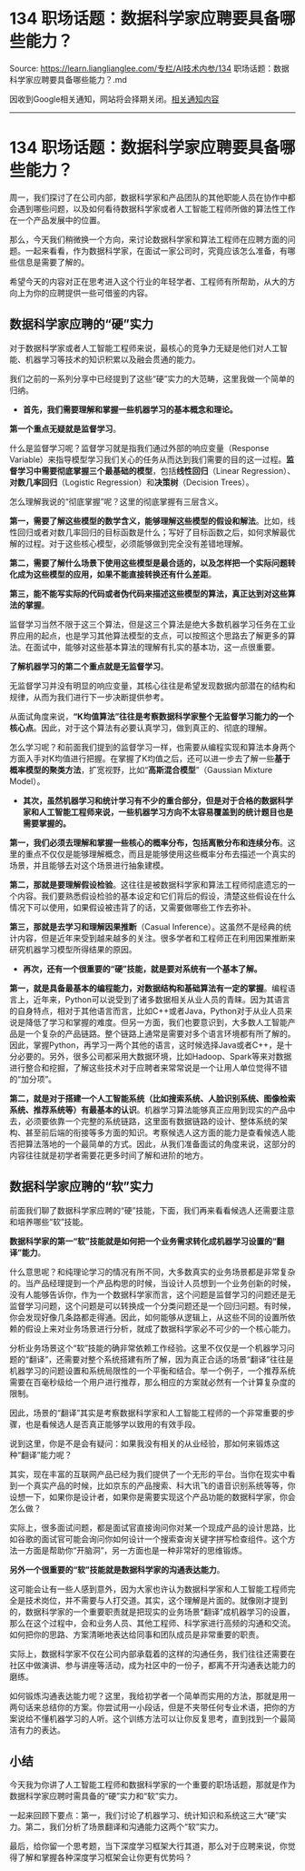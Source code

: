 # 134 职场话题：数据科学家应聘要具备哪些能力？ 

Source: https://learn.lianglianglee.com/专栏/AI技术内参/134 职场话题：数据科学家应聘要具备哪些能力？.md

因收到Google相关通知，网站将会择期关闭。[相关通知内容](https://lumendatabase.org/notices/44265620)

---

# 134 职场话题：数据科学家应聘要具备哪些能力？

周一，我们探讨了在公司内部，数据科学家和产品团队的其他职能人员在协作中都会遇到哪些问题，以及如何看待数据科学家或者人工智能工程师所做的算法性工作在一个产品发展中的位置。

那么，今天我们稍微换一个方向，来讨论数据科学家和算法工程师在应聘方面的问题。一起来看看，作为数据科学家，在面试一家公司时，究竟应该怎么准备，有哪些信息是需要了解的。

希望今天的内容对正在思考进入这个行业的年轻学者、工程师有所帮助，从大的方向上为你的应聘提供一些可借鉴的内容。

## 数据科学家应聘的“硬”实力

对于数据科学家或者人工智能工程师来说，最核心的竞争力无疑是他们对人工智能、机器学习等技术的知识积累以及融会贯通的能力。

我们之前的一系列分享中已经提到了这些“硬”实力的大范畴，这里我做一个简单的归纳。

* **首先，我们需要理解和掌握一些机器学习的基本概念和理论。**

**第一个重点无疑就是监督学习**。

什么是监督学习呢？监督学习就是指我们通过外部的响应变量（Response Variable）来指导模型学习我们关心的任务从而达到我们需要的目的这一过程。**监督学习中需要彻底掌握三个最基础的模型**，包括**线性回归**（Linear Regression）、**对数几率回归**（Logistic Regression）和**决策树**（Decision Trees）。

怎么理解我说的“彻底掌握”呢？这里的彻底掌握有三层含义。

**第一，需要了解这些模型的数学含义，能够理解这些模型的假设和解法**。比如，线性回归或者对数几率回归的目标函数是什么；写好了目标函数之后，如何求解最优解的过程。对于这些核心模型，必须能够做到完全没有差错地理解。

**第二，需要了解什么场景下使用这些模型是最合适的，以及怎样把一个实际问题转化成为这些模型的应用，如果不能直接转换还有什么差距**。

**第三，能不能写实际的代码或者伪代码来描述这些模型的算法，真正达到对这些算法的掌握**。

监督学习当然不限于这三个算法，但是这三个算法是绝大多数机器学习任务在工业界应用的起点，也是学习其他算法模型的支点，可以按照这个思路去了解更多的算法。在面试中，能够对这些基本算法的理解有扎实的基本功，这一点很重要。

**了解机器学习的第二个重点就是无监督学习**。

无监督学习并没有明显的响应变量，其核心往往是希望发现数据内部潜在的结构和规律，从而为我们进行下一步决断提供参考。

从面试角度来说，**“K均值算法”往往是考察数据科学家整个无监督学习能力的一个核心点**。因此，对于这个算法有必要认真学习，做到真正的、彻底的理解。

怎么学习呢？和前面我们提到的监督学习一样，也需要从编程实现和算法本身两个方面入手对K均值进行把握。在掌握了K均值之后，还可以进一步去了解一些**基于概率模型的聚类方法**，扩宽视野，比如“**高斯混合模型**”（Gaussian Mixture Model）。

* **其次，虽然机器学习和统计学习有不少的重合部分，但是对于合格的数据科学家和人工智能工程师来说，一些机器学习方向不太容易覆盖到的统计题目也是需要掌握的。**

**第一，我们必须去理解和掌握一些核心的概率分布，包括离散分布和连续分布**。这里的重点不仅仅是能够理解概念，而且是能够使用这些概率分布去描述一个真实的场景，并且能够去对这个场景进行抽象建模。

**第二，那就是要理解假设检验**。这往往是被数据科学家和算法工程师彻底遗忘的一个内容。我们要熟悉假设检验的基本设定和它们背后的假设，清楚这些假设在什么情况下可以使用，如果假设被违背了的话，又需要做哪些工作去弥补。

**第三，那就是去学习和理解因果推断**（Casual Inference）。这虽然不是经典的统计内容，但是近年来受到越来越多的关注。很多学者和工程师正在利用因果推断来研究机器学习模型所得结果的原因。

* **再次，还有一个很重要的“硬”技能，就是要对系统有一个基本了解。**

**第一，就是具备最基本的编程能力，对数据结构和基础算法有一定的掌握**。编程语言上，近年来，Python可以说受到了诸多数据相关从业人员的青睐。因为其语言的自身特点，相对于其他语言而言，比如C++或者Java，Python对于从业人员来说是降低了学习和掌握的难度。但另一方面，我们也要意识到，大多数人工智能产品是一个复杂的产品链路。整个链路上通常是需要对多个语言环境都有所了解的。因此，掌握Python，再学习一两个其他的语言，这时候选择Java或者C++，是十分必要的。另外，很多公司都采用大数据环境，比如Hadoop、Spark等来对数据进行整合和挖掘，了解这些技术对于应聘者来常常说是一个让用人单位觉得不错的“加分项”。

**第二，就是对于搭建一个人工智能系统（比如搜索系统、人脸识别系统、图像检索系统、推荐系统等）有最基本的认识**。机器学习算法能够真正应用到现实的产品中去，必须要依靠一个完整的系统链路，这里面有数据链路的设计、整体系统的架构、甚至前后端的衔接等多方面的知识。考察候选人这方面的能力是查看候选人能否把算法落地的一个最简单的方式。因此，从我们准备面试的角度来说，这部分的内容往往就是初学者需要花更多时间了解和进阶的地方。

## 数据科学家应聘的“软”实力

前面我们聊了数据科学家应聘的“硬”技能，下面，我们再来看看候选人还需要注意和培养哪些“软”技能。

**数据科学家的第一“软”技能就是如何把一个业务需求转化成机器学习设置的“翻译”能力**。

什么意思呢？和纯理论学习的情况有所不同，大多数真实的业务场景都是非常复杂的。当产品经理提到一个产品构思的时候，当设计人员想到一个业务创新的时候，没有人能够告诉你，作为一个数据科学家而言，这个问题是监督学习的问题还是无监督学习问题，这个问题是可以转换成一个分类问题还是一个回归问题。有时候，你会发现好像几条路都走得通。因此，如何能够从逻辑上，从这些不同的设置所依赖的假设上来对业务场景进行分析，就成了数据科学家必不可少的一个核心能力。

分析业务场景这个“软”技能的确非常依赖工作经验。这里不仅仅是一个机器学习问题的“翻译”，还需要对整个系统搭建有所了解，因为真正合适的场景“翻译”往往是机器学习的问题设置和系统局限性的一个平衡和结合。举一个例子，一个推荐系统需要在百毫秒级给一个用户进行推荐，那么相应的方案就必然有一个计算复杂度的限制。

因此，场景的“翻译”其实是考察数据科学家和人工智能工程师的一个非常重要的步骤，也是看候选人是否真正能够学以致用的有效手段。

说到这里，你是不是会有疑问：如果我没有相关的从业经验，那如何来锻炼这种“翻译”能力呢？

其实，现在丰富的互联网产品已经为我们提供了一个无形的平台。当你在现实中看到一个真实产品的时候，比如京东的产品搜索、科大讯飞的语音识别系统等等，你设想一下，如果你是设计者，如果你是需要实现这个产品功能的数据科学家，你会怎么做？

实际上，很多面试问题，都是面试官直接询问你对某一个现成产品的设计思路，比如谷歌的面试官可能会询问你如何设计一个搜索查询关键字拼写检查组件。这个方法一方面是帮助你“开脑洞”，另一方面也是一种非常好的思维锻炼。

**另外一个很重要的“软”技能就是数据科学家的沟通表达能力**。

这可能会让有一些人感到意外，因为大家也许认为数据科学家和人工智能工程师完全是技术岗位，并不需要与人打交道。其实，这个理解是片面的。就像刚才提到的，数据科学家的一个重要职责就是把现实的业务场景“翻译”成机器学习的设置，那么在这个过程中，会和业务人员、其他工程师、科学家进行高频的沟通和交流。如何把你的思路、方案清晰地表达给同事和团队成员是非常重要的职责。

实际上，数据科学家不仅在公司内部承载着的这样的沟通任务，我们往往还需要在社区中做演讲、参与讲座等活动，成为社区中的一份子，都离不开沟通表达能力的磨练。

如何锻炼沟通表达能力呢？这里，我给初学者一个简单而实用的方法，那就是用一两句话来总结你的方案。你尝试用一小段话，但是不夹带任何专业术语，把你的方案说给不懂机器学习的人听。这个训练方法可以让你反复思考，直到找到一个最简洁有力的表达。

## 小结

今天我为你讲了人工智能工程师和数据科学家的一个重要的职场话题，那就是作为数据科学家应聘时需具备的“硬”实力和“软”实力。

一起来回顾下要点：第一，我们讨论了机器学习、统计知识和系统这三大“硬”实力。第二，我们分析了场景翻译和沟通能力这两个“软”实力。

最后，给你留一个思考题，当下深度学习框架大行其道，那么对于应聘来说，你觉得了解和掌握各种深度学习框架会让你更有优势吗？